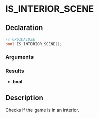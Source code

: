 # IS_INTERIOR_SCENE

## Declaration
```cpp
// 0x61DA102E
bool IS_INTERIOR_SCENE();
```

### Arguments

### Results
- **bool**

## Description
Checks if the game is in an interior.